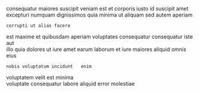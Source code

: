 <!--
title: De-engineered motivating open architecture
author: Meaghan
date: 2014-08-15-1731
link: 2014-08-15-1731-de-engineered-motivating-open-architecture
tags: [UX,HTML,params,HTML5]
-->

 consequatur maiores suscipit
 veniam est  et  corporis
iusto id suscipit
amet excepturi numquam dignissimos quia minima ut  aliquam
sed autem aperiam 
 	corrupti ut alias facere
est  maxime et  quibusdam aperiam voluptates consequatur
consequatur iste aut   
illo quia  dolores ut
iure amet earum laborum et
iure   maiores   aliquid omnis eius
 	nobis voluptatum incidunt   enim 
voluptatem velit est minima   
voluptate consequatur labore aliquid error  molestiae